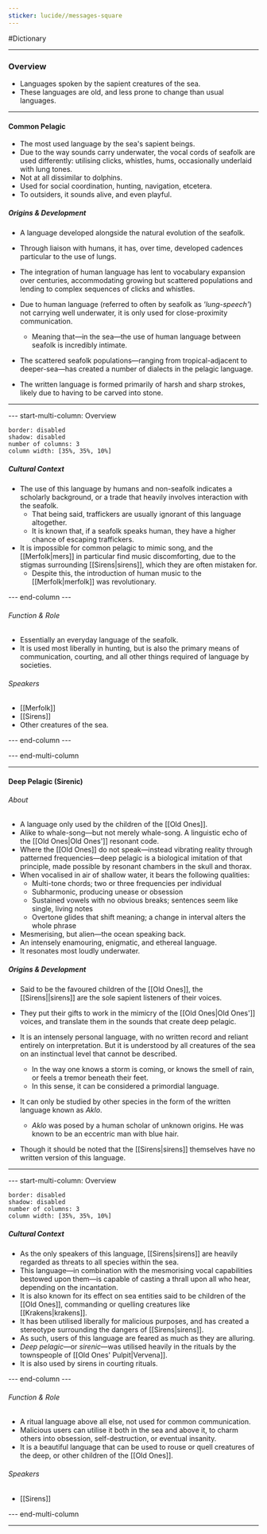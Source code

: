 ```yaml
---
sticker: lucide//messages-square
---
```

#Dictionary 

---
### Overview 
- Languages spoken by the sapient creatures of the sea. 
- These languages are old, and less prone to change than usual languages.

---
#### Common Pelagic 

- The most used language by the sea's sapient beings.
- Due to the way sounds carry underwater, the vocal cords of seafolk are used differently: utilising clicks, whistles, hums, occasionally underlaid with lung tones.
- Not at all dissimilar to dolphins.
- Used for social coordination, hunting, navigation, etcetera.
- To outsiders, it sounds alive, and even playful. 

##### Origins & Development 

- A language developed alongside the natural evolution of the seafolk.
- Through liaison with humans, it has, over time, developed cadences particular to the use of lungs.
- The integration of human language has lent to vocabulary expansion over centuries, accommodating growing but scattered populations and lending to complex sequences of clicks and whistles.
- Due to human language (referred to often by seafolk as *'lung-speech'*) not carrying well underwater, it is only used for close-proximity communication.
	- Meaning that—in the sea—the use of human language between seafolk is incredibly intimate.
- The scattered seafolk populations—ranging from tropical-adjacent to deeper-sea—has created a number of dialects in the pelagic language.

- The written language is formed primarily of harsh and sharp strokes, likely due to having to be carved into stone.

---
--- start-multi-column: Overview
```column-settings
border: disabled
shadow: disabled
number of columns: 3
column width: [35%, 35%, 10%]
```
##### Cultural Context
- The use of this language by humans and non-seafolk indicates a scholarly background, or a trade that heavily involves interaction with the seafolk.
	- That being said, traffickers are usually ignorant of this language altogether.
	- It is known that, if a seafolk speaks human, they have a higher chance of escaping traffickers. 
- It is impossible for common pelagic to mimic song, and the [[Merfolk|mers]] in particular find music discomforting, due to the stigmas surrounding [[Sirens|sirens]], which they are often mistaken for.
	- Despite this, the introduction of human music to the [[Merfolk|merfolk]] was revolutionary.


--- end-column ---

###### Function & Role 
- Essentially an everyday language of the seafolk. 
- It is used most liberally in hunting, but is also the primary means of communication, courting, and all other things required of language by societies.

###### Speakers
- [[Merfolk]]
- [[Sirens]]
- Other creatures of the sea. 

--- end-column ---



--- end-multi-column 

---
#### Deep Pelagic (Sirenic)

###### About 
- A language only used by the children of the [[Old Ones]].
- Alike to whale-song—but not merely whale-song. A linguistic echo of the [[Old Ones|Old Ones']] resonant code.
- Where the [[Old Ones]] do not speak—instead vibrating reality through patterned frequencies—deep pelagic is a biological imitation of that principle, made possible by resonant chambers in the skull and thorax.
- When vocalised in air of shallow water, it bears the following qualities:
	- Multi-tone chords; two or three frequencies per individual
	- Subharmonic, producing unease or obsession
	- Sustained vowels with no obvious breaks; sentences seem like single, living notes 
	- Overtone glides that shift meaning; a change in interval alters the whole phrase 
- Mesmerising, but alien—the ocean speaking back.
- An intensely enamouring, enigmatic, and ethereal language.
- It resonates most loudly underwater.

##### Origins & Development  

- Said to be the favoured children of the [[Old Ones]], the [[Sirens||sirens]] are the sole sapient listeners of their voices. 
- They put their gifts to work in the mimicry of the [[Old Ones|Old Ones']] voices, and translate them in the sounds that create deep pelagic.
- It is an intensely personal language, with no written record and reliant entirely on interpretation. But it is understood by all creatures of the sea on an instinctual level that cannot be described.
	- In the way one knows a storm is coming, or knows the smell of rain, or feels a tremor beneath their feet.
	- In this sense, it can be considered a primordial language. 

- It can only be studied by other species in the form of the written language known as *Aklo*.
	- *Aklo* was posed by a human scholar of unknown origins. He was known to be an eccentric man with blue hair.
- Though it should be noted that the [[Sirens|sirens]] themselves have no written version of this language.

---
--- start-multi-column: Overview
```column-settings
border: disabled
shadow: disabled
number of columns: 3
column width: [35%, 35%, 10%]
```

##### Cultural Context 
- As the only speakers of this language, [[Sirens|sirens]] are heavily regarded as threats to all species within the sea.
- This language—in combination with the mesmorising vocal capabilities bestowed upon them—is capable of casting a thrall upon all who hear, depending on the incantation.
- It is also known for its effect on sea entities said to be children of the [[Old Ones]], commanding or quelling creatures like [[Krakens|krakens]].
- It has been utilised liberally for malicious purposes, and has created a stereotype surrounding the dangers of [[Sirens|sirens]].
- As such, users of this language are feared as much as they are alluring.
- *Deep pelagic*—or *sirenic*—was utilised heavily in the rituals by the townspeople of [[Old Ones' Pulpit|Vervena]].
- It is also used by sirens in courting rituals.

--- end-column ---

######  Function & Role 
- A ritual language above all else, not used for common communication.
- Malicious users can utilise it both in the sea and above it, to charm others into obsession, self-destruction, or eventual insanity.
- It is a beautiful language that can be used to rouse or quell creatures of the deep, or other children of the [[Old Ones]].

###### Speakers 
- [[Sirens]]

--- end-multi-column

---
